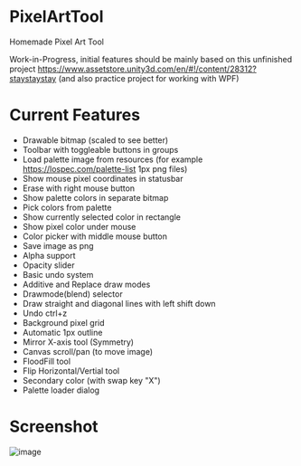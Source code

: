 # PixelArtTool
Homemade Pixel Art Tool

Work-in-Progress, initial features should be mainly based on this unfinished project
https://www.assetstore.unity3d.com/en/#!/content/28312?staystaystay
(and also practice project for working with WPF)

# Current Features
- Drawable bitmap (scaled to see better)
- Toolbar with toggleable buttons in groups
- Load palette image from resources (for example https://lospec.com/palette-list 1px png files)
- Show mouse pixel coordinates in statusbar
- Erase with right mouse button
- Show palette colors in separate bitmap
- Pick colors from palette
- Show currently selected color in rectangle
- Show pixel color under mouse
- Color picker with middle mouse button
- Save image as png
- Alpha support
- Opacity slider
- Basic undo system
- Additive and Replace draw modes
- Drawmode(blend) selector
- Draw straight and diagonal lines with left shift down
- Undo ctrl+z
- Background pixel grid
- Automatic 1px outline
- Mirror X-axis tool (Symmetry)
- Canvas scroll/pan (to move image)
- FloodFill tool
- Flip Horizontal/Vertial tool
- Secondary color (with swap key "X")
- Palette loader dialog

# Screenshot
![image](https://user-images.githubusercontent.com/5438317/52136020-cae83c00-264f-11e9-89a2-6f1eb2a4f75a.png)



